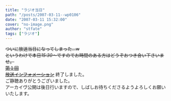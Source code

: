 ```yaml
---
title: "ラジオ当日"
path: "/posts/2007-03-11--wp0106"
date: "2007-03-11 15:32:00"
cover: "no-image.png"
author: "stfate"
tags: ["ラジオ"]
---
```


<style type="text/css">
<!--
p {white-space: pre-wrap};
-->
</style>

<del>ついに放送当日になってしまった…w
というわけで本日<em>15:30～</em>ですのでお時間のある方はどうぞおつき合い下さいませ。
<a href="http://stfate.net/log/eid631.html" target="_blank">第１回 放送インフォメーション</a></del>
終了しました。
ご静聴ありがとうございました。
アーカイヴ公開は後日行いますので、しばしお待ちくださるようよろしくお願いいたします。
